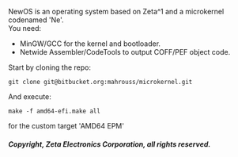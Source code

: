 <!-- README -->

NewOS is an operating system based on Zeta^1 and a microkernel codenamed 'Ne'.
<br>
You need:

- MinGW/GCC for the kernel and bootloader.
- Netwide Assembler/CodeTools to output COFF/PEF object code.

Start by cloning the repo:

```
git clone git@bitbucket.org:mahrouss/microkernel.git
```

And execute:

```
make -f amd64-efi.make all
```

for the custom target 'AMD64 EPM'

##### Copyright, Zeta Electronics Corporation, all rights reserved.
